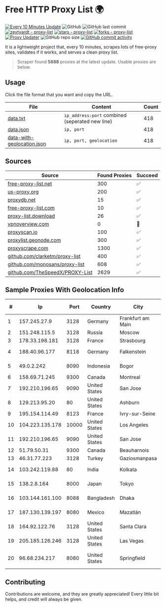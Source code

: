 
# Free HTTP Proxy List 🌍

[![Every 10 Minutes Update](https://github.com/mertguvencli/http-proxy-list/actions/workflows/main.yml/badge.svg?branch=main)](https://github.com/mertguvencli/http-proxy-list/actions/workflows/main.yml)
![GitHub](https://img.shields.io/github/license/mertguvencli/http-proxy-list)
![GitHub last commit](https://img.shields.io/github/last-commit/mertguvencli/http-proxy-list)
[![zevtyardt - proxy-list](https://img.shields.io/static/v1?label=zevtyardt&message=proxy-list&color=blue&logo=github)](https://github.com/zevtyardt/proxy-list "Go to GitHub repo")
[![stars - proxy-list](https://img.shields.io/github/stars/zevtyardt/proxy-list?style=social)](https://github.com/zevtyardt/proxy-list)
[![forks - proxy-list](https://img.shields.io/github/forks/zevtyardt/proxy-list?style=social)](https://github.com/zevtyardt/proxy-list)
[![Proxy Updater](https://github.com/zevtyardt/proxy-list/workflows/Proxy%20Updater/badge.svg)](https://github.com/zevtyardt/proxy-list/actions?query=workflow:"Proxy+Updater")
![GitHub repo size](https://img.shields.io/github/repo-size/zevtyardt/proxy-list)
[![GitHub commit activity](https://img.shields.io/github/commit-activity/m/zevtyardt/proxy-list?logo=commits)](https://github.com/zevtyardt/proxy-list/commits/main)

It is a lightweight project that, every 10 minutes, scrapes lots of free-proxy sites, validates if it works, and serves a clean proxy list.

> Scraper found **5888** proxies at the latest update. Usable proxies are below.

## Usage

Click the file format that you want and copy the URL.

|File|Content|Count|
|----|-------|-----|
|[data.txt](https://raw.githubusercontent.com/mertguvencli/http-proxy-list/main/proxy-list/data.txt)|`ip_address:port` combined (seperated new line)|418|
|[data.json](https://raw.githubusercontent.com/mertguvencli/http-proxy-list/main/proxy-list/data.json)|`ip, port`|418|
|[data-with-geolocation.json](https://raw.githubusercontent.com/mertguvencli/http-proxy-list/main/proxy-list/data-with-geolocation.json)|`ip, port, geolocation`|418|

## Sources

|Source|Found Proxies|Succeed|
|------|-------------|-------|
|[free-proxy-list.net](https://free-proxy-list.net)|300|✅|
|[us-proxy.org](https://www.us-proxy.org)|200|✅|
|[proxydb.net](http://proxydb.net)|15|✅|
|[free-proxy-list.com](https://free-proxy-list.com/?page=&port=&type%5B%5D=http&type%5B%5D=https&up_time=0&search=Search)|10|✅|
|[proxy-list.download](https://www.proxy-list.download/HTTP)|26|✅|
|[vpnoverview.com](https://vpnoverview.com/privacy/anonymous-browsing/free-proxy-servers)|0|🚫|
|[proxyscan.io](https://www.proxyscan.io)|100|✅|
|[proxylist.geonode.com](https://proxylist.geonode.com/api/proxy-list?limit=300&page=1&sort_by=lastChecked&sort_type=desc&protocols=http,https)|300|✅|
|[proxyscrape.com](https://api.proxyscrape.com/v2/?request=displayproxies&protocol=http&timeout=10000&country=all&ssl=all&anonymity=all)|1300|✅|
|[github.com/clarketm/proxy-list](https://raw.githubusercontent.com/clarketm/proxy-list/master/proxy-list-raw.txt)|400|✅|
|[github.com/monosans/proxy-list](https://raw.githubusercontent.com/monosans/proxy-list/main/proxies/http.txt)|608|✅|
|[github.com/TheSpeedX/PROXY-List](https://raw.githubusercontent.com/TheSpeedX/PROXY-List/master/http.txt)|2629|✅|


## Sample Proxies With Geolocation Info

|#|Ip|Port|Country|City|Internet Service Provider|
|-|--|----|-------|----|-------------------------|
|1|157.245.27.9|3128|Germany|Frankfurt am Main|DigitalOcean, LLC|
|2|151.248.115.5|3128|Russia|Moscow|Reg.Ru|
|3|178.33.198.181|3128|France|Strasbourg|OVH SAS|
|4|188.40.96.177|8118|Germany|Falkenstein|Hetzner Online GmbH|
|5|49.0.2.242|8090|Indonesia|Bogor|PT Usaha Adi Sanggoro|
|6|158.69.71.245|9300|Canada|Montreal|OVH SAS|
|7|192.210.196.65|9090|United States|San Jose|ColoCrossing|
|8|129.213.95.20|80|United States|Ashburn|Oracle Corporation|
|9|195.154.114.49|8123|France|Ivry-sur-Seine|Online S.A.S.|
|10|104.223.135.178|10000|United States|Los Angeles|LayerHost|
|11|192.210.196.65|9090|United States|San Jose|ColoCrossing|
|12|51.79.50.31|9300|Canada|Beauharnois|OVH SAS|
|13|46.31.77.223|3128|Turkey|Gaziosmanpasa|Talha Bogaz|
|14|103.242.119.88|80|India|Kolkata|Web Werks India Pvt. Ltd.|
|15|138.2.8.164|8000|Japan|Tokyo|Oracle Corporation|
|16|103.144.161.100|8088|Bangladesh|Dhaka|Bismillah Telecom|
|17|187.130.139.197|8080|Mexico|Mazatlán|Uninet S.A. de C.V.|
|18|164.92.122.76|3128|United States|Santa Clara|DigitalOcean, LLC|
|19|205.185.126.246|3128|United States|Las Vegas|FranTech Solutions|
|20|96.68.234.217|8080|United States|Springfield|Comcast Cable Communications, LLC|



## Contributing

Contributions are welcome, and they are greatly appreciated! Every
little bit helps, and credit will always be given.

